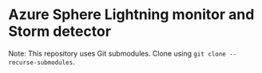 # Azure Sphere Lightning monitor and Storm detector
Note: This repository uses Git submodules. Clone using `git clone --recurse-submodules`.
